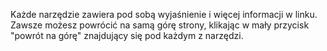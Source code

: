 Każde narzędzie zawiera pod sobą wyjaśnienie i więcej informacji w linku. Zawsze możesz powrócić na samą górę strony, klikając w mały przycisk "powrót na górę" znajdujący się pod każdym z narzędzi. 
